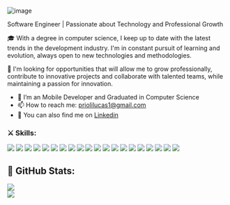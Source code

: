 ![image](https://user-images.githubusercontent.com/56166862/105250290-42267b80-5b58-11eb-8b6f-96b0ebc96395.png)

Software Engineer | Passionate about Technology and Professional Growth

🎓 With a degree in computer science, I keep up to date with the latest trends in the development industry. I'm in constant pursuit of learning and evolution, always open to new technologies and methodologies.

💼 I'm looking for opportunities that will allow me to grow professionally, contribute to innovative projects and collaborate with talented teams, while maintaining a passion for innovation.

- 🏢 I’m an Mobile Developer and Graduated in Computer Science
- 📫 How to reach me: priolilucas1@gmail.com
- 🔗 You can also find me on [Linkedin](https://www.linkedin.com/in/lucas-prioli/)

### ⚔️ Skills:

<img src="https://img.shields.io/badge/Flutter-02569B.svg?style=for-the-badge&logo=flutter&logoColor=white" /> <img src="https://img.shields.io/badge/Dart-0175C2.svg?style=for-the-badge&logo=dart&logoColor=white" /> <img src="https://img.shields.io/badge/Amazon%20AWS-232F3E.svg?style=for-the-badge&logo=amazonaws&logoColor=white" /> <img src="https://img.shields.io/badge/Firebase-FFCA28.svg?style=for-the-badge&logo=firebase&logoColor=black" /> <img src="https://img.shields.io/badge/NestJS-E0234E.svg?style=for-the-badge&logo=nestjs&logoColor=white" /> <img src="https://img.shields.io/badge/TypeScript-3178C6.svg?style=for-the-badge&logo=typescript&logoColor=white" /> <img src="https://img.shields.io/badge/React%20Native-61DAFB.svg?style=for-the-badge&logo=react&logoColor=black" /> <img src="https://img.shields.io/badge/Postman-FF6C37.svg?style=for-the-badge&logo=postman&logoColor=white" /> <img src="https://img.shields.io/badge/React-61DAFB.svg?style=for-the-badge&logo=react&logoColor=black" /> <img src="https://img.shields.io/badge/Git-F05032.svg?style=for-the-badge&logo=git&logoColor=white" /> <img src="https://img.shields.io/badge/Strapi-2E7EEA.svg?style=for-the-badge&logo=strapi&logoColor=white" /> <img src="https://img.shields.io/badge/Docker-2496ED.svg?style=for-the-badge&logo=docker&logoColor=white" /> <img src="https://img.shields.io/badge/Node.js-339933.svg?style=for-the-badge&logo=nodedotjs&logoColor=white" /> <img src="https://img.shields.io/badge/MongoDB-47A248.svg?style=for-the-badge&logo=mongodb&logoColor=white" /> <img src="https://img.shields.io/badge/MySQL-4479A1.svg?style=for-the-badge&logo=mysql&logoColor=white" /> <img src="https://img.shields.io/badge/PostgreSQL-336791.svg?style=for-the-badge&logo=postgresql&logoColor=white" /> <img src="https://img.shields.io/badge/Figma-F24E1E.svg?style=for-the-badge&logo=figma&logoColor=white" /> <img src="https://img.shields.io/badge/CSS3-1572B6.svg?style=for-the-badge&logo=css3&logoColor=white" /> <img src="https://img.shields.io/badge/UX%2FUI-4C4CFF.svg?style=for-the-badge&logo=adobe&logoColor=white" /> <img src="https://img.shields.io/badge/HTML5-E34F26.svg?style=for-the-badge&logo=html5&logoColor=white" />


## 🚀 GitHub Stats:
![](https://github-readme-stats.vercel.app/api?username=priolilucas1&theme=default&hide_border=true&include_all_commits=true&count_private=false)<br/>
![](https://github-readme-stats.vercel.app/api/top-langs/?username=priolilucas1&theme=default&hide_border=true&include_all_commits=true&count_private=false&layout=compact)



